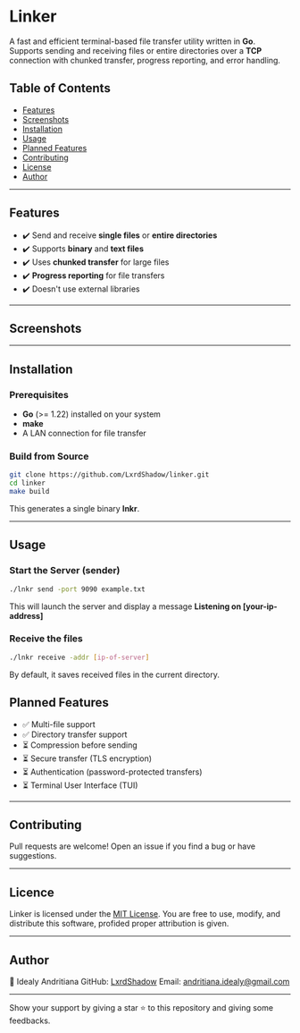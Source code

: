 # Linker

A fast and efficient terminal-based file transfer utility written in **Go**. Supports sending and receiving files or entire directories over a **TCP** connection with chunked transfer, progress reporting, and error handling.

## Table of Contents

- [Features](#features)
- [Screenshots](#screenshots)
- [Installation](#installation)
- [Usage](#usage)
- [Planned Features](#planned_features)
- [Contributing](#contributing)
- [License](#license)
- [Author](#author)

---

## Features
- ✔️ Send and receive **single files** or **entire directories**
- ✔️ Supports **binary** and **text files**
- ✔️ Uses **chunked transfer** for large files
- ✔️ **Progress reporting** for file transfers
- ✔️ Doesn't use external libraries

---

## Screenshots



---

## Installation
### **Prerequisites**
- **Go** (>= 1.22) installed on your system
- **make**
- A LAN connection for file transfer

### **Build from Source**
```sh
git clone https://github.com/LxrdShadow/linker.git
cd linker
make build
```
This generates a single binary **lnkr**.

---

## Usage
### **Start the Server (sender)**
```sh
./lnkr send -port 9090 example.txt
```
This will launch the server and display a message **Listening on [your-ip-address]**

### **Receive the files**
```sh
./lnkr receive -addr [ip-of-server]
```
By default, it saves received files in the current directory.

## Planned Features

- ✅ Multi-file support
- ✅ Directory transfer support
- ⏳ Compression before sending
- ⏳ Secure transfer (TLS encryption)
- ⏳ Authentication (password-protected transfers)
- ⏳ Terminal User Interface (TUI)

---

## Contributing
Pull requests are welcome! Open an issue if you find a bug or have suggestions.

---

## Licence

Linker is licensed under the [MIT License](LICENSE). You are free to use, modify, and distribute this software, profided proper attribution is given.

---

## Author

👤 Idealy Andritiana
GitHub: [LxrdShadow](https://github.com/LxrdShadow)
Email: andritiana.idealy@gmail.com

---

Show your support by giving a star ⭐ to this repository and giving some feedbacks.
